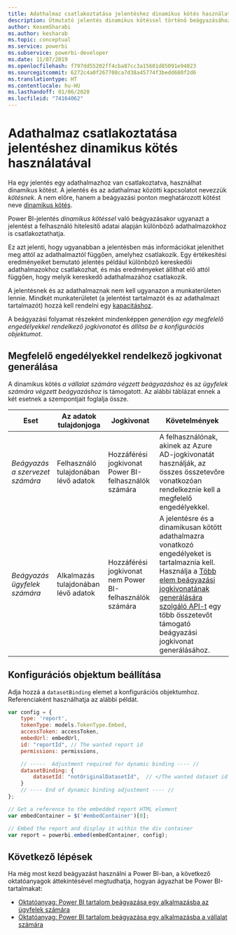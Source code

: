 ```yaml
---
title: Adathalmaz csatlakoztatása jelentéshez dinamikus kötés használatával
description: Útmutató jelentés dinamikus kötéssel történő beágyazásához.
author: KesemSharabi
ms.author: kesharab
ms.topic: conceptual
ms.service: powerbi
ms.subservice: powerbi-developer
ms.date: 11/07/2019
ms.openlocfilehash: f797dd55202ff4cba87cc3a15601d85091e94823
ms.sourcegitcommit: 6272c4a0f267708ca7d38a45774f3bedd680f2d6
ms.translationtype: HT
ms.contentlocale: hu-HU
ms.lasthandoff: 01/06/2020
ms.locfileid: "74164062"
---
```

# <a name="connect-a-report-to-a-dataset-using-dynamic-binding"></a>Adathalmaz csatlakoztatása jelentéshez dinamikus kötés használatával 

Ha egy jelentés egy adathalmazhoz van csatlakoztatva, használhat dinamikus kötést. A jelentés és az adathalmaz közötti kapcsolatot nevezzük *kötésnek*. A nem előre, hanem a beágyazási ponton meghatározott kötést neve [dinamikus kötés](https://nam06.safelinks.protection.outlook.com/?url=https%3A%2F%2Fen.wikipedia.org%2Fwiki%2FLate_binding&data=02%7C01%7CKesem.Sharabi%40microsoft.com%7C5d5b0d2d62cf4818f0c108d7635b151e%7C72f988bf86f141af91ab2d7cd011db47%7C1%7C0%7C637087115150775585&sdata=AbEtdJvgy4ivi4v4ziuui%2Bw2ibTQQXBQNYRKbXn5scA%3D&reserved=0).
 
Power BI-jelentés *dinamikus kötéssel* való beágyazásakor ugyanazt a jelentést a felhasználó hitelesítő adatai alapján különböző adathalmazokhoz is csatlakoztathatja.
 
Ez azt jelenti, hogy ugyanabban a jelentésben más információkat jeleníthet meg attól az adathalmaztól függően, amelyhez csatlakozik. Egy értékesítési eredményeiket bemutató jelentés például különböző kereskedői adathalmazokhoz csatlakozhat, és más eredményeket állíthat elő attól függően, hogy melyik kereskedő adathalmazához csatlakozik.
 
A jelentésnek és az adathalmaznak nem kell ugyanazon a munkaterületen lennie. Mindkét munkaterületet (a jelentést tartalmazót és az adathalmazt tartalmazót) hozzá kell rendelni egy [kapacitáshoz](azure-pbie-create-capacity.md).

A beágyazási folyamat részeként mindenképpen *generáljon egy megfelelő engedélyekkel rendelkező jogkivonatot* és *állítsa be a konfigurációs objektumot*.


## <a name="generating-a-token-with-sufficient-permissions"></a>Megfelelő engedélyekkel rendelkező jogkivonat generálása

A dinamikus kötés *a vállalat számára végzett beágyazáshoz* és az *ügyfelek számára végzett beágyazáshoz* is támogatott. Az alábbi táblázat ennek a két esetnek a szempontjait foglalja össze.


|Eset  |Az adatok tulajdonjoga  |Jogkivonat  |Követelmények  |
|---------|---------|---------|---------|
|*Beágyazás a szervezet számára*    |Felhasználó tulajdonában lévő adatok         |Hozzáférési jogkivonat Power BI-felhasználók számára         |A felhasználónak, akinek az Azure AD-jogkivonatát használják, az összes összetevőre vonatkozóan rendelkeznie kell a megfelelő engedélyekkel.         |
|*Beágyazás ügyfelek számára*     |Alkalmazás tulajdonában lévő adatok         |Hozzáférési jogkivonat nem Power BI-felhasználók számára         |A jelentésre és a dinamikusan kötött adathalmazra vonatkozó engedélyeket is tartalmaznia kell. Használja a [Több elem beágyazási jogkivonatának generálására szolgáló API-t](embed-sample-for-customers.md#multiEmbedToken) egy több összetevőt támogató beágyazási jogkivonat generálásához.         |

## <a name="adjusting-the-config-object"></a>Konfigurációs objektum beállítása
Adja hozzá a `datasetBinding` elemet a konfigurációs objektumhoz. Referenciaként használhatja az alábbi példát.

```javascript
var config = {
    type: 'report',
    tokenType: models.TokenType.Embed,
    accessToken: accessToken,
    embedUrl: embedUrl,
    id: "reportId", // The wanted report id
    permissions: permissions,

    // -----  Adjustment required for dynamic binding ---- //
    datasetBinding: {
        datasetId: "notOriginalDatasetId",  // </The wanted dataset id
    }
    // ---- End of dynamic binding adjustment ---- //
};

// Get a reference to the embedded report HTML element
var embedContainer = $('#embedContainer')[0];

// Embed the report and display it within the div container
var report = powerbi.embed(embedContainer, config);
```

## <a name="next-steps"></a>Következő lépések

Ha még most kezd beágyazást használni a Power BI-ban, a következő oktatóanyagok áttekintésével megtudhatja, hogyan ágyazhat be Power BI-tartalmakat:
* [Oktatóanyag: Power BI tartalom beágyazása egy alkalmazásba az ügyfelek számára](embed-sample-for-customers.md)
* [Oktatóanyag: Power BI tartalom beágyazása egy alkalmazásba a vállalat számára](embed-sample-for-your-organization.md)